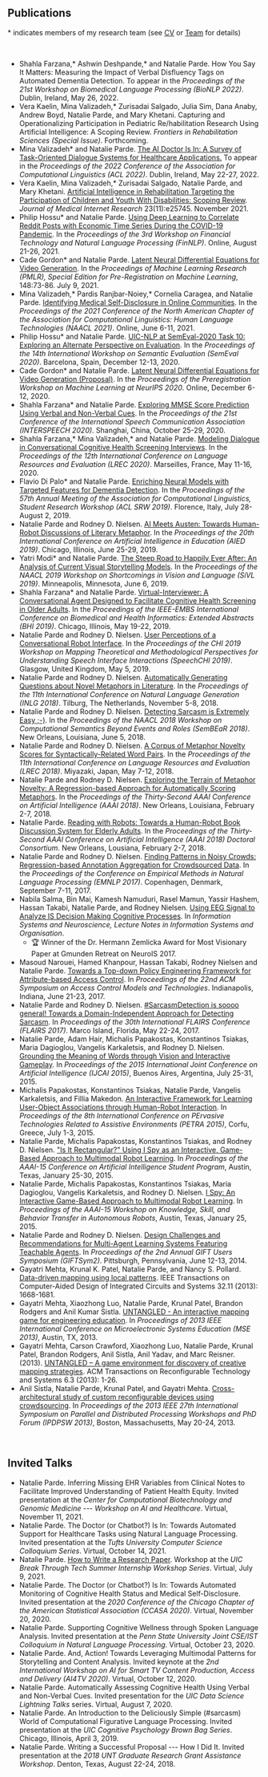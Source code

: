 ## Publications

\* indicates members of my research team (see [CV](http://www.natalieparde.com/files/cv.pdf) or [Team](team.html) for details)

&nbsp;  

* Shahla Farzana,* Ashwin Deshpande,* and Natalie Parde. How You Say It Matters: Measuring the Impact of Verbal Disfluency Tags on Automated Dementia Detection. To appear in the *Proceedings of the 21st Workshop on Biomedical Language Processing (BioNLP 2022)*. Dublin, Ireland, May 26, 2022.
* Vera Kaelin, Mina Valizadeh,* Zurisadai Salgado, Julia Sim, Dana Anaby, Andrew Boyd, Natalie Parde, and Mary Khetani. Capturing and Operationalizing Participation in Pediatric Re/habilitation Research Using Artificial Intelligence: A Scoping Review. *Frontiers in Rehabilitation Sciences (Special Issue)*. Forthcoming.
* Mina Valizadeh* and Natalie Parde. [The AI Doctor Is In: A Survey of Task-Oriented Dialogue Systems for Healthcare Applications.](https://www.natalieparde.com/files/acl2022_valizadeh_parde.pdf) To appear in the *Proceedings of the 2022 Conference of the Association for Computational Linguistics (ACL 2022)*. Dublin, Ireland, May 22-27, 2022.
* Vera Kaelin, Mina Valizadeh,* Zurisadai Salgado, Natalie Parde, and Mary Khetani. [Artificial Intelligence in Rehabilitation Targeting the Participation of Children and Youth With Disabilities: Scoping Review](https://www.jmir.org/2021/11/e25745). *Journal of Medical Internet Research* 23(11):e25745. November 2021.
* Philip Hossu* and Natalie Parde. [Using Deep Learning to Correlate Reddit Posts with Economic Time Series During the COVID-19 Pandemic](https://aclanthology.org/2021.finnlp-1.2.pdf). In the *Proceedings of the 3rd Workshop on Financial Technology and Natural Language Processing (FinNLP)*. Online, August 21-26, 2021.
* Cade Gordon* and Natalie Parde. [Latent Neural Differential Equations for Video Generation](http://proceedings.mlr.press/v148/gordon21a/gordon21a.pdf). In the *Proceedings of Machine Learning Research (PMLR), Special Edition for Pre-Registration on Machine Learning*, 148:73-86. July 9, 2021.
* Mina Valizadeh,* Pardis Ranjbar-Noiey,* Cornelia Caragea, and Natalie Parde. [Identifying Medical Self-Disclosure in Online Communities](https://www.aclweb.org/anthology/2021.naacl-main.347.pdf). In the *Proceedings of the 2021 Conference of the North American Chapter of the Association for Computational Linguistics: Human Language Technologies (NAACL 2021)*. Online, June 6-11, 2021.
* Philip Hossu* and Natalie Parde. [UIC-NLP at SemEval-2020 Task 10: Exploring an Alternate Perspective on Evaluation](https://www.aclweb.org/anthology/2020.semeval-1.223.pdf). In the *Proceedings of the 14th International Workshop on Semantic Evaluation (SemEval 2020)*. Barcelona, Spain, December 12-13, 2020.
* Cade Gordon* and Natalie Parde. [Latent Neural Differential Equations for Video Generation (Proposal)](https://preregister.science/papers_20neurips/27_paper.pdf). In the *Proceedings of the Preregistration Workshop on Machine Learning at NeurIPS 2020*. Online, December 6-12, 2020.
* Shahla Farzana* and Natalie Parde. [Exploring MMSE Score Prediction Using Verbal and Non-Verbal Cues](http://www.interspeech2020.org/uploadfile/pdf/Wed-SS-1-6-11.pdf). In the *Proceedings of the 21st Conference of the International Speech Communication Association (INTERSPEECH 2020)*. Shanghai, China, October 25-29, 2020.
* Shahla Farzana,* Mina Valizadeh,* and Natalie Parde. [Modeling Dialogue in Conversational Cognitive Health Screening Interviews](http://www.lrec-conf.org/proceedings/lrec2020/pdf/2020.lrec-1.147.pdf). In the *Proceedings of the 12th International Conference on Language Resources and Evaluation (LREC 2020)*. Marseilles, France, May 11-16, 2020.
* Flavio Di Palo* and Natalie Parde. [Enriching Neural Models with Targeted Features for Dementia Detection](https://www.aclweb.org/anthology/P19-2042.pdf). In the *Proceedings of the 57th Annual Meeting of the Association for Computational Linguistics, Student Research Workshop (ACL SRW 2019)*. Florence, Italy, July 28-August 2, 2019.
* Natalie Parde and Rodney D. Nielsen. [AI Meets Austen: Towards Human-Robot Discussions of Literary Metaphor](https://link.springer.com/chapter/10.1007/978-3-030-23207-8_40). In the *Proceedings of the 20th International Conference on Artificial Intelligence in Education (AIED 2019)*. Chicago, Illinois, June 25-29, 2019.
* Yatri Modi* and Natalie Parde. [The Steep Road to Happily Ever After: An Analysis of Current Visual Storytelling Models](https://www.aclweb.org/anthology/W19-1805). In the *Proceedings of the NAACL 2019 Workshop on Shortcomings in Vision and Language (SiVL 2019)*. Minneapolis, Minnesota, June 6, 2019.
* Shahla Farzana* and Natalie Parde. [Virtual-Interviewer: A Conversational Agent Designed to Facilitate Cognitive Health Screening in Older Adults](files/bhi2019_farzana_parde.pdf). In the *Proceedings of the IEEE-EMBS International Conference on Biomedical and Health Informatics: Extended Abstracts (BHI 2019)*. Chicago, Illinois, May 19-22, 2019.
* Natalie Parde and Rodney D. Nielsen. [User Perceptions of a Conversational Robot Interface](http://www.natalieparde.com/papers/parde_speechchi.pdf). In the *Proceedings of the CHI 2019 Workshop on Mapping Theoretical and Methodological Perspectives for Understanding Speech Interface Interactions (SpeechCHI 2019)*. Glasgow, United Kingdom, May 5, 2019.
* Natalie Parde and Rodney D. Nielsen. [Automatically Generating Questions about Novel Metaphors in Literature](http://www.aclweb.org/anthology/W18-6533). In the *Proceedings of the 11th International Conference on Natural Language Generation (INLG 2018)*. Tilburg, The Netherlands, November 5-8, 2018.
* Natalie Parde and Rodney D. Nielsen. [Detecting Sarcasm is Extremely Easy ;-)](https://www.aclweb.org/anthology/W18-1303.pdf). In the *Proceedings of the NAACL 2018 Workshop on Computational Semantics Beyond Events and Roles (SemBEaR 2018)*. New Orleans, Louisiana, June 5, 2018.
* Natalie Parde and Rodney D. Nielsen. [A Corpus of Metaphor Novelty Scores for Syntactically-Related Word Pairs](http://www.lrec-conf.org/proceedings/lrec2018/pdf/242.pdf). In the *Proceedings of the 11th International Conference on Language Resources and Evaluation (LREC 2018)*. Miyazaki, Japan, May 7-12, 2018.
* Natalie Parde and Rodney D. Nielsen. [Exploring the Terrain of Metaphor Novelty: A Regression-based Approach for Automatically Scoring Metaphors](https://ojs.aaai.org/index.php/AAAI/article/view/11940). In the *Proceedings of the Thirty-Second AAAI Conference on Artificial Intelligence (AAAI 2018)*. New Orleans, Louisiana, February 2-7, 2018.
* Natalie Parde. [Reading with Robots: Towards a Human-Robot Book Discussion System for Elderly Adults](https://www.aaai.org/ocs/index.php/AAAI/AAAI18/paper/viewFile/16173/16438). In the *Proceedings of the Thirty-Second AAAI Conference on Artificial Intelligence (AAAI 2018) Doctoral Consortium*. New Orleans, Lousiana, February 2-7, 2018.
* Natalie Parde and Rodney D. Nielsen. [Finding Patterns in Noisy Crowds: Regression-based Annotation Aggregation for Crowdsourced Data](http://www.aclweb.org/anthology/D17-1204). In the *Proceedings of the Conference on Empirical Methods in Natural Language Processing (EMNLP 2017)*. Copenhagen, Denmark, September 7-11, 2017.
* Nabila Salma, Bin Mai, Kamesh Namuduri, Rasel Mamun, Yassir Hashem, Hassan Takabi, Natalie Parde, and Rodney Nielsen. [Using EEG Signal to Analyze IS Decision Making Cognitive Processes](https://link.springer.com/chapter/10.1007/978-3-319-67431-5_24). In *Information Systems and Neuroscience, Lecture Notes in Information Systems and Organisation*.
    * 🏆 Winner of the Dr. Hermann Zemlicka Award for Most Visionary Paper at Gmunden Retreat on NeuroIS 2017.
* Masoud Narouei, Hamed Khanpour, Hassan Takabi, Rodney Nielsen and Natalie Parde. [Towards a Top-down Policy Engineering Framework for Attribute-based Access Control](http://dl.acm.org/citation.cfm?id=3078874). In *Proceedings of the 22nd ACM Symposium on Access Control Models and Technologies*. Indianapolis, Indiana, June 21-23, 2017.
* Natalie Parde and Rodney D. Nielsen. [#SarcasmDetection is soooo general! Towards a Domain-Independent Approach for Detecting Sarcasm](https://www.aaai.org/ocs/index.php/FLAIRS/FLAIRS17/paper/download/15421/14939). In *Proceedings of the 30th International FLAIRS Conference (FLAIRS 2017)*. Marco Island, Florida, May 22-24, 2017.
* Natalie Parde, Adam Hair, Michalis Papakostas, Konstantinos Tsiakas, Maria Dagioglou, Vangelis Karkaletsis, and Rodney D. Nielsen. [Grounding the Meaning of Words through Vision and Interactive Gameplay](https://www.ijcai.org/Proceedings/15/Papers/269.pdf). In *Proceedings of the 2015 International Joint Conference on Artificial Intelligence (IJCAI 2015)*, Buenos Aires, Argentina, July 25-31, 2015.
* Michalis Papakostas, Konstantinos Tsiakas, Natalie Parde, Vangelis Karkaletsis, and Fillia Makedon. [An Interactive Framework for Learning User-Object Associations through Human-Robot Interaction](http://dl.acm.org/citation.cfm?id=2769521). In *Proceedings of the 8th International Conference on PErvasive Technologies Related to Assistive Environments (PETRA 2015)*, Corfu, Greece, July 1-3, 2015.
* Natalie Parde, Michalis Papakostas, Konstantinos Tsiakas, and Rodney D. Nielsen. ["Is It Rectangular?" Using I Spy as an Interactive, Game-Based Approach to Multimodal Robot Learning](https://www.aaai.org/ocs/index.php/AAAI/AAAI15/paper/viewFile/9565/9727). In *Proceedings of the AAAI-15 Conference on Artificial Intelligence Student Program*, Austin, Texas, January 25-30, 2015.
* Natalie Parde, Michalis Papakostas, Konstantinos Tsiakas, Maria Dagioglou, Vangelis Karkaletsis, and Rodney D. Nielsen. [I Spy: An Interactive Game-Based Approach to Multimodal Robot Learning](https://www.aaai.org/ocs/index.php/WS/AAAIW15/paper/view/10074/10210). In *Proceedings of the AAAI-15 Workshop on Knowledge, Skill, and Behavior Transfer in Autonomous Robots*, Austin, Texas, January 25, 2015.
* Natalie Parde and Rodney D. Nielsen. [Design Challenges and Recommendations for Multi-Agent Learning Systems Featuring Teachable Agents](https://books.google.com/books?id=M62MBgAAQBAJ&lpg=PA147&dq=Design%20Challenges%20and%20Recommendations%20for%20Multi-Agent%20Learning%20Systems%20Featuring%20Teachable%20Agents&pg=PA147#v=onepage&q=Design%20Challenges%20and%20Recommendations%20for%20Multi-Agent%20Learning%20Systems%20Featuring%20Teachable%20Agents&f=false). In *Proceedings of the 2nd Annual GIFT Users Symposium (GIFTSym2)*. Pittsburgh, Pennsylvania, June 12-13, 2014.
* Gayatri Mehta, Krunal K. Patel, Natalie Parde, and Nancy S. Pollard. [Data-driven mapping using local patterns](http://ieeexplore.ieee.org/document/6634546/). IEEE Transactions on Computer-Aided Design of Integrated Circuits and Systems 32.11 (2013): 1668-1681.
* Gayatri Mehta, Xiaozhong Luo, Natalie Parde, Krunal Patel, Brandon Rodgers and Anil Kumar Sistla. [UNTANGLED - An interactive mapping game for engineering education](http://ieeexplore.ieee.org/document/6566700/). In *Proceedings of 2013 IEEE International Conference on Microelectronic Systems Education (MSE 2013)*, Austin, TX, 2013.
* Gayatri Mehta, Carson Crawford, Xiaozhong Luo, Natalie Parde, Krunal Patel, Brandon Rodgers, Anil Sistla, Anil Yadav, and Marc Reisner. (2013). [UNTANGLED – A game environment for discovery of creative mapping strategies](http://dl.acm.org/citation.cfm?id=2517325&CFID=764694637&CFTOKEN=38879347). ACM Transactions on Reconfigurable Technology and Systems 6.3 (2013): 1-26.
* Anil Sistla, Natalie Parde, Krunal Patel, and Gayatri Mehta. [Cross-architectural study of custom reconfigurable devices using crowdsourcing](http://ieeexplore.ieee.org/document/6650889/). In *Proceedings of the 2013 IEEE 27th International Symposium on Parallel and Distributed Processing Workshops and PhD Forum (IPDPSW 2013)*, Boston, Massachusetts, May 20-24, 2013.

&nbsp;  

## Invited Talks

* Natalie Parde. Inferring Missing EHR Variables from Clinical Notes to Facilitate Improved Understanding of Patient Health Equity. Invited presentation at the *Center for Computational Biotechnology and Genomic Medicine --- Workshop on AI and Healthcare*. Virtual, November 11, 2021.
* Natalie Parde. The Doctor (or Chatbot?) Is In: Towards Automated Support for Healthcare Tasks using Natural Language Processing. Invited presentation at the *Tufts University Computer Science Colloquium Series*. Virtual, October 14, 2021.
* Natalie Parde. [How to Write a Research Paper](http://www.natalieparde.com/files/how_to_write_a_research_paper.pdf). Workshop at the *UIC Break Through Tech Summer Internship Workshop Series*. Virtual, July 9, 2021.
* Natalie Parde. The Doctor (or Chatbot?) Is In: Towards Automated Monitoring of Cognitive Health Status and Medical Self-Disclosure. Invited presentation at the *2020 Conference of the Chicago Chapter of the American Statistical Association (CCASA 2020)*. Virtual, November 20, 2020.
* Natalie Parde. Supporting Cognitive Wellness through Spoken Language Analysis. Invited presentation at the *Penn State University Joint CSE/IST Colloquium in Natural Language Processing*. Virtual, October 23, 2020.
* Natalie Parde. And, Action! Towards Leveraging Multimodal Patterns for Storytelling and Content Analysis. Invited keynote at the *2nd International Workshop on AI for Smart TV Content Production, Access and Delivery (AI4TV 2020)*. Virtual, October 12, 2020.
* Natalie Parde. Automatically Assessing Cognitive Health Using Verbal and Non-Verbal Cues. Invited presentation for the *UIC Data Science Lightning Talks* series. Virtual, August 7, 2020.
* Natalie Parde. An Introduction to the Deliciously Simple (#sarcasm) World of Computational Figurative Language Processing. Invited presentation at the *UIC Cognitive Psychology Brown Bag Series*. Chicago, Illinois, April 3, 2019.
* Natalie Parde. Writing a Successful Proposal --- How I Did It. Invited presentation at the *2018 UNT Graduate Research Grant Assistance Workshop*. Denton, Texas, August 22-24, 2018.
